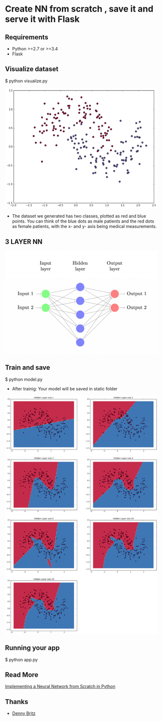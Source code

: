 # Create NN from scratch , save it and serve it with Flask
## Requirements
 - Python >=2.7 or >=3.4
 - Flask
## Visualize dataset
$ python visualize.py

![Image](nn_dataset.png)

- The dataset we generated has two classes, plotted as red and blue points.
   You can think of the blue dots as male patients and the
   red dots as female patients, with the x- and y- axis being medical measurements.

## 3 LAYER NN
![Image](3nn.png)

## Train and save

$ python model.py

 - After trainig: Your model will be saved in static folder

![Image](nn_layers.png)
## Running your app
$ python app.py

## Read More
[Implementing a Neural Network from Scratch in Python](http://www.wildml.com/2015/09/implementing-a-neural-network-from-scratch/)
## Thanks
- [Denny Britz](http://www.wildml.com/about/)
